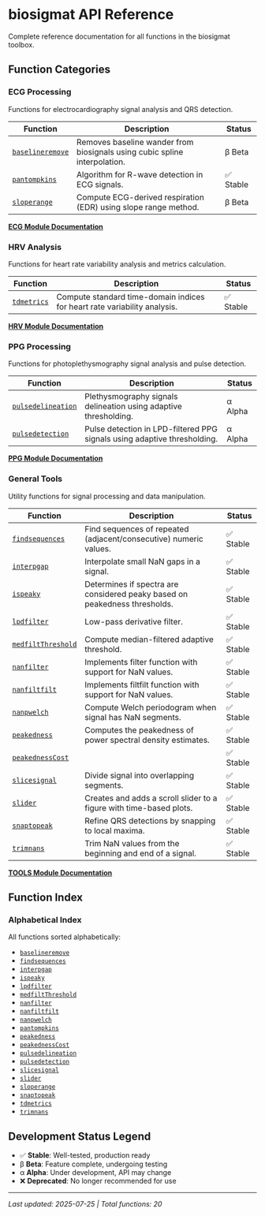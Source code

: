 # biosigmat API Reference

Complete reference documentation for all functions in the biosigmat toolbox.

## Function Categories

### ECG Processing
Functions for electrocardiography signal analysis and QRS detection.

| Function | Description | Status |
| -------- | ----------- | ------ |
| [`baselineremove`](ecg/baselineremove.md) | Removes baseline wander from biosignals using cubic spline interpolation. | β Beta |
| [`pantompkins`](ecg/pantompkins.md) | Algorithm for R-wave detection in ECG signals. | ✅ Stable |
| [`sloperange`](ecg/sloperange.md) | Compute ECG-derived respiration (EDR) using slope range method. | β Beta |

**[ECG Module Documentation](ecg/README.md)**

### HRV Analysis
Functions for heart rate variability analysis and metrics calculation.

| Function | Description | Status |
| -------- | ----------- | ------ |
| [`tdmetrics`](hrv/tdmetrics.md) | Compute standard time-domain indices for heart rate variability analysis. | ✅ Stable |

**[HRV Module Documentation](hrv/README.md)**

### PPG Processing
Functions for photoplethysmography signal analysis and pulse detection.

| Function | Description | Status |
| -------- | ----------- | ------ |
| [`pulsedelineation`](ppg/pulsedelineation.md) | Plethysmography signals delineation using adaptive thresholding. | α Alpha |
| [`pulsedetection`](ppg/pulsedetection.md) | Pulse detection in LPD-filtered PPG signals using adaptive thresholding. | α Alpha |

**[PPG Module Documentation](ppg/README.md)**

### General Tools
Utility functions for signal processing and data manipulation.

| Function | Description | Status |
| -------- | ----------- | ------ |
| [`findsequences`](tools/findsequences.md) | Find sequences of repeated (adjacent/consecutive) numeric values. | ✅ Stable |
| [`interpgap`](tools/interpgap.md) | Interpolate small NaN gaps in a signal. | ✅ Stable |
| [`ispeaky`](tools/ispeaky.md) | Determines if spectra are considered peaky based on peakedness thresholds. | ✅ Stable |
| [`lpdfilter`](tools/lpdfilter.md) | Low-pass derivative filter. | ✅ Stable |
| [`medfiltThreshold`](tools/medfiltThreshold.md) | Compute median-filtered adaptive threshold. | ✅ Stable |
| [`nanfilter`](tools/nanfilter.md) | Implements filter function with support for NaN values. | ✅ Stable |
| [`nanfiltfilt`](tools/nanfiltfilt.md) | Implements filtfilt function with support for NaN values. | ✅ Stable |
| [`nanpwelch`](tools/nanpwelch.md) | Compute Welch periodogram when signal has NaN segments. | ✅ Stable |
| [`peakedness`](tools/peakedness.md) | Computes the peakedness of power spectral density estimates. | ✅ Stable |
| [`peakednessCost`](tools/peakednessCost.md) |  | ✅ Stable |
| [`slicesignal`](tools/slicesignal.md) | Divide signal into overlapping segments. | ✅ Stable |
| [`slider`](tools/slider.md) | Creates and adds a scroll slider to a figure with time-based plots. | ✅ Stable |
| [`snaptopeak`](tools/snaptopeak.md) | Refine QRS detections by snapping to local maxima. | ✅ Stable |
| [`trimnans`](tools/trimnans.md) | Trim NaN values from the beginning and end of a signal. | ✅ Stable |

**[TOOLS Module Documentation](tools/README.md)**

## Function Index

### Alphabetical Index
All functions sorted alphabetically:

- [`baselineremove`](ecg/baselineremove.md)
- [`findsequences`](tools/findsequences.md)
- [`interpgap`](tools/interpgap.md)
- [`ispeaky`](tools/ispeaky.md)
- [`lpdfilter`](tools/lpdfilter.md)
- [`medfiltThreshold`](tools/medfiltThreshold.md)
- [`nanfilter`](tools/nanfilter.md)
- [`nanfiltfilt`](tools/nanfiltfilt.md)
- [`nanpwelch`](tools/nanpwelch.md)
- [`pantompkins`](ecg/pantompkins.md)
- [`peakedness`](tools/peakedness.md)
- [`peakednessCost`](tools/peakednessCost.md)
- [`pulsedelineation`](ppg/pulsedelineation.md)
- [`pulsedetection`](ppg/pulsedetection.md)
- [`slicesignal`](tools/slicesignal.md)
- [`slider`](tools/slider.md)
- [`sloperange`](ecg/sloperange.md)
- [`snaptopeak`](tools/snaptopeak.md)
- [`tdmetrics`](hrv/tdmetrics.md)
- [`trimnans`](tools/trimnans.md)


## Development Status Legend
- ✅ **Stable**: Well-tested, production ready
- β **Beta**: Feature complete, undergoing testing
- α **Alpha**: Under development, API may change
- ❌ **Deprecated**: No longer recommended for use
---

*Last updated: 2025-07-25 | Total functions: 20*
